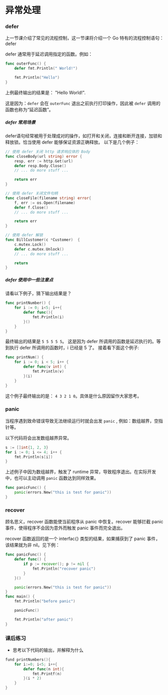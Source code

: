 # 异常处理

### defer
上一节课介绍了常见的流程控制，这一节课将介绍一个 Go 特有的流程控制语句： defer


defer 通常用于延迟调用指定的函数。例如：

``` go
func outerFunc() {
    defer fmt.Println(" World!")

    fmt.Println("Hello")
}
```

上例最终输出的结果是： "Hello World!". 

这是因为：`defer` 会在 `outerFunc` 退出之前执行打印操作，因此被 `defer` 调用的函数也称为“延迟函数”。


##### defer 常用场景

defer语句经常被用于处理成对的操作，如打开和关闭，连接和断开连接，加锁和释放锁。恰当使用 defer 能够保证资源正确释放。
以下是几个例子：
``` go
// 使用 defer 关闭 http 请求响应体的 Body
func closeBody(url string) error {
    resp, err := http.Get(url)
    defer resp.Body.Close()
    // ... do more stuff ...

    return err
}
```

``` go
// 使用 defer 关闭文件句柄
func closeFile(filename string) error{
    f, err := os.Open(filename)
    defer f.Close()
    // ... do more stuff ...

    return err
}
```

``` go
// 使用 defer 解锁
func BillCustomer(c *Customer)  {
    c.mutex.Lock()
    defer c.mutex.Unlock()
    // ... do more stuff ...

    return 
}
```

##### defer 使用中一些注意点
请看以下例子，猜下输出结果是？

``` go
func printNumber() {
    for i := 0; i<5; i++{
        defer func(){
            fmt.Println(i)
        }()
    }
}
```

最终输出的结果是 `5 5 5 5 5`。 这是因为 defer 所调用的函数是延迟执行的。等到执行 defer 所调用的函数时，i 已经是 5 了。
接着看下面这个例子:
``` go
func printNum() {
	for i := 0; i < 5; i++ {
		defer func(v int) {
			fmt.Println(v)
		}(i)
	}
}
```
这个例子最终输出的是： `4 3 2 1 0`。具体是什么原因留作大家思考。

### panic
当程序遇到致命错误导致无法继续运行时就会出发 `panic` , 例如：数组越界，空指针等。

以下代码将会出发数组越界异常。
``` go
s := []int{1, 2, 3}
for i := 0; i <= 4; i++ {
	fmt.Println(s[i])
}
```
上述例子中因为数组越界，触发了 runtime 异常，导致程序退出。在实际开发中，也可以主动调用 `panic` 函数达到同样效果。
``` go
func panicFunc() {
	panic(errors.New("this is test for panic"))
}
```
### recover
顾名思义，recover 函数能使当前程序从 panic 中恢复。recover 能够拦截 panic 事件，使得程序不会因为意外而触发 panic 事件而完全退出。

recover 函数返回的是一个 interfac{} 类型的结果，如果捕获到了 panic 事件，该结果就为非 nil。见下例：

``` go
func panicFunc() {
	defer func() {
		if p := recover(); p != nil {
			fmt.Println("recover panic")
		}
	}()

	panic(errors.New("this is test for panic"))
}
func main() {
	fmt.Println("before panic")

	panicFunc()

	fmt.Println("after panic")
}

```


### 课后练习
- 思考以下代码的输出，并解释为什么

``` go
fund printNumbers(){
    for i:=0; i<5; i++{
        defer func(n int){
            fmt.Printf(n)
        }(i * 2)
    }
}
```
